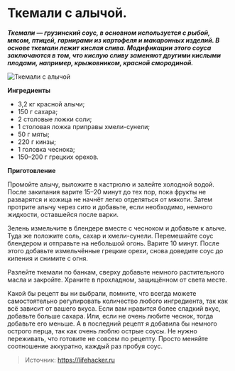 # Ткемали с алычой.

_**Ткемали — грузинский соус, в основном используется с рыбой, мясом, птицей, гарнирами из картофеля и макаронных изделий. В основе ткемали лежит кислая слива. Модификации этого соуса заключаются в том, что кислую сливу заменяют другими кислыми плодами, например, крыжовником, красной смородиной.**_

![Ткемали с алычой](/images/Kulinar/Sous/tkemali_03.jpg 'Ткемали с алычой')

**Ингредиенты**

- 3,2 кг красной алычи;
- 150 г сахара;
- 2 столовые ложки соли;
- 1 столовая ложка приправы хмели-сунели;
- 50 г мяты;
- 220 г кинзы;
- 1 головка чеснока;
- 150–200 г грецких орехов.

**Приготовление**

Промойте алычу, выложите в кастрюлю и залейте холодной водой. После закипания варите 15–20 минут до тех пор, пока фрукты не разварятся и кожица не начнёт легко отделяться от мякоти. Затем протрите алычу через сито и добавьте, если необходимо, немного жидкости, оставшейся после варки.

Зелень измельчите в блендере вместе с чесноком и добавьте к алыче. Туда же положите соль, сахар и хмели-сунели. Перемешайте соус блендером и отправьте на небольшой огонь. Варите 10 минут. После этого добавьте измельчённые грецкие орехи, снова доведите соус до кипения и снимите с огня.

Разлейте ткемали по банкам, сверху добавьте немного растительного масла и закройте. Храните в прохладном, защищённом от света месте.

Какой бы рецепт вы ни выбрали, помните, что всегда можете самостоятельно регулировать количество любого ингредиента, так как всё зависит от вашего вкуса. Если вам нравится более сладкий вкус, добавьте больше сахара. Или, если не очень любите чеснок, тогда добавьте его меньше. А в последний рецепт я добавила бы немного острого перца, так как очень люблю острые соусы. Не нужно переживать, что готовите не совсем по рецепту. Просто меняйте соотношение аккуратно, каждый раз пробуя соус.

> Источник: https://lifehacker.ru
